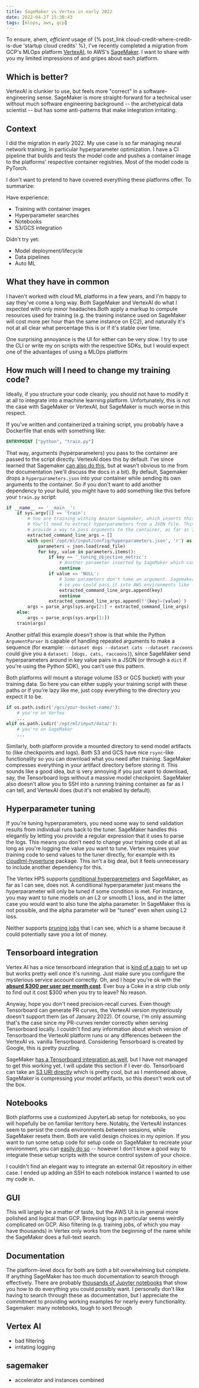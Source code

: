 ```yaml
---
title: SageMaker vs Vertex in early 2022
date: 2022-04-27 15:38:43
tags: [mlops, aws, gcp]
---
```



To ensure, ahem, *efficient* usage of {% post_link cloud-credit-where-credit-is-due 'startup cloud credits' %}, I've recently completed a migration from GCP's MLOps platform [VertexAI](https://cloud.google.com/vertex-ai), to AWS's [SageMaker](https://docs.aws.amazon.com/sagemaker/latest/dg/whatis.html). I want to share with you my limited impressions of and gripes about each platform.

## Which is better? 

VertexAI is clunkier to use, but feels more "correct" in a software-engineering sense. SageMaker is more straight-forward for a technical user without much software engineering background -- the archetypical data scientist -- but has some anti-patterns that make integration irritating.

## Context

I did the migration in early 2022.   My use case is so far managing neural network training, in particular hyperparameter optimization. I have a CI pipeline that builds and tests the model code and pushes a container image to the platforms' respective container registries. Most of the model code is PyTorch.

I don't want to pretend to have covered everything these platforms offer. To summarize:

Have experience:
* Training with container images
* Hyperparameter searches
* Notebooks
* S3/GCS integration

Didn't try yet:
* Model deployment/lifecycle
* Data pipelines
* Auto ML

## What they have in common

I haven't worked with cloud ML platforms in a few years, and I'm happy to say they've come a long way. Both SageMaker and VertexAI do what I expected with only minor headaches.Both apply a markup to compute resources used for training (e.g. the training instance used on SageMaker will cost more per hour than the same instance on EC2), and naturally it's not at all clear what percentage this is or if it's stable over time.

One surprising annoyance is the UI for either can be very slow. I try to use the CLI or write my on scripts with the respective SDKs, but I would expect one of the advantages of using a MLOps platform 

## How much will I need to change my training code?

Ideally, if you structure your code cleanly, you should not have to modify it at all to integrate into a machine learning platform. Unfortunately, this is not the case with SageMaker or VertexAI, but SageMaker is much worse in this respect. 

If you've written and containerized a training script, you probably have a Dockerfile that ends with something like:

```dockerfile
ENTRYPOINT ["python", "train.py"]
```

That way, arguments (hyperparameters) you pass to the container are passed to the script directly. VertexAI does this by default. I've since learned that Sagemaker [can also do this](https://github.com/aws/sagemaker-training-toolkit), but at wasn't obvious to me from the documentation (we'll discuss the docs in a bit). By default, Sagemaker drops a `hyperparameters.json` into your container while sending its own arguments to the container. So if you don't want to add another dependency to your build, you might have to add something like this before your `train.py` script:


```python
if __name__ == '__main__':
    if sys.argv[1] == 'train':
        # You are training withing Amazon Sagemaker, which inserts this `train` argument at the beginning.
        # You'll need to extract hyperparameters from a JSON file. This is a hack, but Sagemaker doesn't
        # provide a way to pass arguments to the container, as far as I know.
        extracted_command_line_args = []
        with open('/opt/ml/input/config/hyperparameters.json', 'r') as read_file:
            parameters = json.load(read_file)
            for key, value in parameters.items():
                if key == '_tuning_objective_metric':
                    # Another parameter inserted by SageMaker which can be ignored
                    continue
                if value == 'NULL':
                    # Some parameters don't take an argument. Sagemaker can't really handle this.
                    # so you could pass it into AWS environments like --toggle_something=NULL. The 'NULL' will be dropped.
                    extracted_command_line_args.append(key)
                    continue
                extracted_command_line_args.append(f'{key}={value}')
        args = parse_args(sys.argv[2:] + extracted_command_line_args)
    else:
        args = parse_args(sys.argv[1:])
    train(args)
```

Another pitfall this example doesn't show is that while the Python `ArgumentParser` is capable of handling repeated arguments to make a sequence (for example: `--dataset dogs --dataset cats --dataset raccoons` could give you a `dataset: [dogs, cats, raccoons]`), since SageMaker send hyperparameters around in key value pairs in a JSON (or through a `dict` if you're using the Python SDK), you can't use this pattern.

Both platforms will mount a storage volume (S3 or GCS bucket) with your training data. So here you can either supply your training script with these paths or if you're lazy like me, just copy everything to the directory you expect it to be.

```python
if os.path.isdir('/gcs/your-bucket-name/'):
    # you're on Vertex 
    ...
elif os.path.isdir('/opt/ml/input/data/'):
    # you're on SageMaker 
    ...
```

Similarly, both platform provide a mounted directory to send model artifacts to (like checkpoints and logs). Both S3 and GCS have nice `rsync`-like functionality so you can download what you need after training. SageMaker compresses everything in your artifact directory before storing it. This sounds like a good idea, but is very annoying if you just want to download, say, the Tensorboard logs without a massive model checkpoint. SageMaker also doesn't allow you to SSH into a running training container as far as I can tell, and VertexAI does (but it's not enabled by default).

## Hyperparameter tuning

If you're tuning hyperparameters, you need some way to send validation results from individual runs back to the tuner. SageMaker handles this elegantly by letting you provide a regular expression that it uses to parse the logs. This means you don't need to change your training code at all as long as you're logging the value you want to tune. Vertex requires your training code to send values to the tuner directly, for example with its [cloudlml-hypertune](https://github.com/GoogleCloudPlatform/cloudml-hypertune) package. This isn't a big deal, but it feels unnecessary to include another dependency for this.

The Vertex HPS supports [conditional hyperparemeters](https://cloud.google.com/vertex-ai/docs/training/hyperparameter-tuning-overview) and SageMaker, as far as I can see, does not. A conditional hyperparameter just means the hyperparameter will only be tuned if some condition is met. For instance, you may want to tune models on an L2 or smooth L1 loss, and in the latter case you would want to also tune the alpha parameter. In SageMaker this is not possible, and the alpha parameter will be "tuned" even when using L2 loss.

Neither supports [pruning jobs](https://optuna.readthedocs.io/en/v1.0.0/tutorial/pruning.html) that I can see, which is a shame because it could potentially save you a lot of money.

## Tensorboard integration

Vertex AI has a nice tensorboard integration that is [kind of a pain](https://cloud.google.com/vertex-ai/docs/experiments/tensorboard-training) to set up but works pretty well once it's running. Just make sure you configure the mysterious service account correctly. Oh, and I hope you're ok with the [**absurd $300 per user per month cost**](https://cloud.google.com/vertex-ai/pricing#tensorboard). Ever buy a Coke in a strip club only to find out it cost $300 when you try to leave? No reason.

Anyway, hope you don't need precision-recall curves. Even though Tensorboard can generate PR curves, the VertexAI version mysteriously doesn't support them (as of January 2022). Of course, I'm only assuming that's the case since my PR-curves render correctly when serving Tensorboard locally. I couldn't find any information about which version of Tensorboard the VertexAI platform runs or any differences between the VertexAI vs. vanilla Tensorboard. Considering Tensorboard is created by Google, this is pretty puzzling.

SageMaker [has a Tensorboard integration as well](https://sagemaker.readthedocs.io/en/stable/amazon_sagemaker_debugger.html?highlight=tensorboard#capture-real-time-tensorboard-data-from-the-debugging-hook), but I have not managed to get this working yet. I will update this section if I ever do. Tensorboard can take an [S3 URI directly](https://stackoverflow.com/questions/47425882/tensorboard-logdir-with-s3-path) which is pretty cool, but as I mentioned above, SageMaker is compressing your model artifacts, so this doesn't work out of the box.

## Notebooks

Both platforms use a customized JupyterLab setup for notebooks, so you will hopefully be on familiar territory here. Notably, the VertexAI instances seem to persist the conda environments between sessions, while SageMaker resets them. Both are valid design choices in my opinion.  If you want to run some setup code for setup code on SageMaker to recreate your environment, you can [easily do so](https://docs.aws.amazon.com/sagemaker/latest/dg/notebook-lifecycle-config.html) -- however I don't know a good way to integrate these setup scripts with the source control system of your choice.

I couldn't find an elegant way to integrate an external Git repository in either case. I ended up adding an SSH to each notebook instance I wanted to use my code in.

## GUI

This will largely be a matter of taste, but the AWS UI is in general more polished and logical than GCP. Browsing logs in particular seems weirdly complicated on GCP. Also filtering (e.g. training jobs, of which you may have thousands) in Vertex only works from the beginning of the name while the SageMaker does a full-text search. 

## Documentation

The platform-level docs for both are both a bit overwhelming but complete. If anything SageMaker has too much documentation to search through effectively. There are probably [thousands of Jupyter notebooks](https://github.com/aws/amazon-sagemaker-examples) that show you how to do everything you could possibly want. I personally don't like having to search through these as documentation, but I appreciate the commitment to providing working examples for nearly every functionality. 
Sagemaker: many notebooks, tough to sort through

## Vertex AI
* bad filtering
* irritating logging

## sagemaker
* accelerator and instances combined
